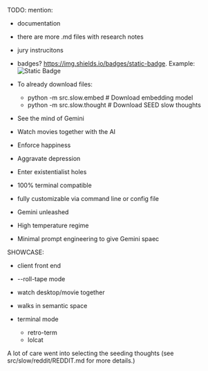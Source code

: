 TODO: mention:

- documentation
- there are more .md files with research notes
- jury instrucitons
- badges? https://img.shields.io/badges/static-badge. Example: ![Static Badge](https://img.shields.io/badge/%F0%9F%85%B8%20%F0%9F%85%B1%F0%9F%85%B4%20%F0%9F%85%BC%F0%9F%85%B4-%F0%9F%86%88%F0%9F%85%BE%F0%9F%86%84%20%F0%9F%85%B1%F0%9F%85%B4%20%F0%9F%86%83%F0%9F%85%B7%F0%9F%85%B4%20%F0%9F%86%83%F0%9F%85%B7%F0%9F%85%BE%F0%9F%86%84%F0%9F%85%B6%F0%9F%85%B7%F0%9F%86%83%20%F0%9F%85%BF%F0%9F%85%BE%F0%9F%85%BB%F0%9F%85%B8%F0%9F%85%B2%F0%9F%85%B4-black)


- To already download files:
  * python -m src.slow.embed  # Download embedding model
  * python -m src.slow.thought # Download SEED slow thoughts


- See the mind of Gemini
- Watch movies together with the AI
- Enforce happiness
- Aggravate depression
- Enter existentialist holes

- 100% terminal compatible
- fully customizable via command line or config file
- Gemini unleashed
- High temperature regime
- Minimal prompt engineering to give Gemini spaec


SHOWCASE:
- client front end
- --roll-tape mode
- watch desktop/movie together
- walks in semantic space

- terminal mode
  * retro-term
  * lolcat


A lot of care went into selecting the seeding thoughts (see src/slow/reddit/REDDIT.md for more details.)